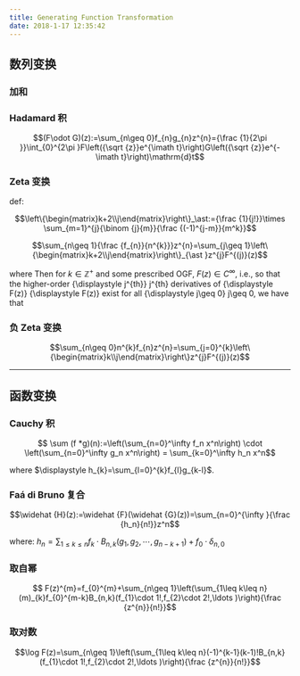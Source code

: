 ```yaml
---
title: Generating Function Transformation
date: 2018-1-17 12:35:42
---
```



## 数列变换

### 加和

### Hadamard 积 
 
$$(F\odot G)(z):=\sum_{n\geq 0}f_{n}g_{n}z^{n}={\frac {1}{2\pi }}\int_{0}^{2\pi }F\left({\sqrt {z}}e^{\imath t}\right)G\left({\sqrt {z}}e^{-\imath t}\right)\mathrm{d}t$$

### Zeta 变换


def:

$$\left\{\begin{matrix}k+2\\j\end{matrix}\right\}_\ast:={\frac {1}{j!}}\times \sum_{m=1}^{j}{\binom {j}{m}}{\frac {(-1)^{j-m}}{m^k}}$$

$$\sum_{n\geq 1}{\frac {f_{n}}{n^{k}}}z^{n}=\sum_{j\geq 1}\left\{\begin{matrix}k+2\\j\end{matrix}\right\}_{\ast }z^{j}F^{(j)}(z)$$

where Then for $k \in \mathbb{Z}^{+}$ and some prescribed OGF, ${\displaystyle F(z)\in C^{\infty }}$, i.e., so that the higher-order {\displaystyle j^{th}} j^{th} derivatives of {\displaystyle F(z)} {\displaystyle F(z)} exist for all {\displaystyle j\geq 0} j\geq 0, we have that

### 负 Zeta 变换

$$\sum_{n\geq 0}n^{k}f_{n}z^{n}=\sum_{j=0}^{k}\left\{\begin{matrix}k\\j\end{matrix}\right\}z^{j}F^{(j)}(z)$$

---

## 函数变换

### Cauchy 积 

$$ \sum (f *g)(n):=\left(\sum_{n=0}^\infty f_n x^n\right) \cdot \left(\sum_{n=0}^\infty g_n x^n\right) = \sum_{k=0}^\infty h_n x^n$$

where $\displaystyle h_{k}=\sum_{l=0}^{k}f_{l}g_{k-l}$.


### Faá di Bruno 复合


$$\widehat {H}(z):=\widehat {F}(\widehat {G}(z))=\sum_{n=0}^{\infty }{\frac {h_n}{n!}}z^n$$

where: $\displaystyle h_n=\sum_{1\leq k\leq n}f_k\cdot B_{n,k}(g_1,g_2,\cdots,g_{n-k+1})+f_0\cdot\delta_{n,0}$

### 取自幂

$$ F(z)^{m}=f_{0}^{m}+\sum_{n\geq 1}\left(\sum_{1\leq k\leq n}(m)_{k}f_{0}^{m-k}B_{n,k}(f_{1}\cdot 1!,f_{2}\cdot 2!,\ldots )\right){\frac {z^{n}}{n!}}$$

### 取对数

$$\log F(z)=\sum_{n\geq 1}\left(\sum_{1\leq k\leq n}(-1)^{k-1}(k-1)!B_{n,k}(f_{1}\cdot 1!,f_{2}\cdot 2!,\ldots )\right){\frac {z^{n}}{n!}}$$
